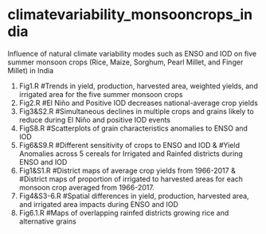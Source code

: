# climatevariability_monsooncrops_india
Influence of natural climate variability modes such as ENSO and IOD on five summer monsoon crops (Rice, Maize, Sorghum, Pearl Millet, and Finger Millet) in India

1. Fig1.R #Trends in yield, production, harvested area, weighted yields, and irrigated area for the five summer monsoon crops
2. Fig2.R #El Niño and Positive IOD decreases national-average crop yields
3. Fig3&S2.R #Simultaneous declines in multiple crops and grains likely to reduce during El Niño and positive IOD events
4. FigS8.R #Scatterplots of grain characteristics anomalies to ENSO and IOD 
5. Fig6&S9.R #Different sensitivity of crops to ENSO and IOD & #Yield Anomalies across 5 cereals for Irrigated and Rainfed districts during ENSO and IOD
6. Fig1&S1.R #District maps of average crop yields from 1966-2017 & #District maps of proportion of irrigated to harvested areas for each monsoon crop averaged from 1966-2017.
7. Fig4&S3-6.R #Spatial differences in yield, production, harvested area, and irrigated area impacts during ENSO and IOD
8. Fig6.1.R #Maps of overlapping rainfed districts growing rice and alternative grains
